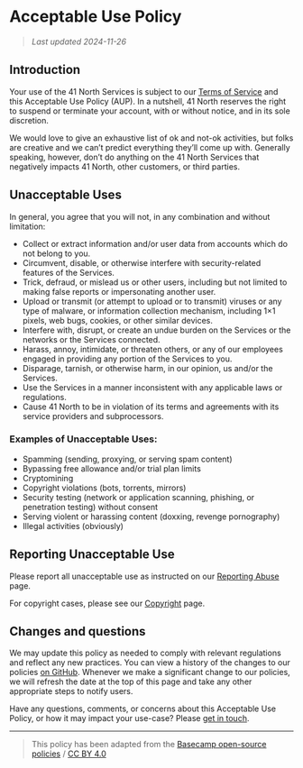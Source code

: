 # Acceptable Use Policy

> *Last updated 2024-11-26*

## Introduction
Your use of the 41 North Services is subject to our [Terms of Service](terms.md) and this Acceptable Use Policy (AUP). In a nutshell, 41 North reserves the right to suspend or terminate your account, with or without notice, and in its sole discretion.

We would love to give an exhaustive list of ok and not-ok activities, but folks are creative and we can’t predict everything they’ll come up with. Generally speaking, however, don’t do anything on the 41 North Services that negatively impacts 41 North, other customers, or third parties.

## Unacceptable Uses
In general, you agree that you will not, in any combination and without limitation:  

- Collect or extract information and/or user data from accounts which do not belong to you.
- Circumvent, disable, or otherwise interfere with security-related features of the Services.
- Trick, defraud, or mislead us or other users, including but not limited to making false reports or impersonating another user.
- Upload or transmit (or attempt to upload or to transmit) viruses or any type of malware, or information collection mechanism, including 1×1 pixels, web bugs, cookies, or other similar devices.
- Interfere with, disrupt, or create an undue burden on the Services or the networks or the Services connected.
- Harass, annoy, intimidate, or threaten others, or any of our employees engaged in providing any portion of the Services to you.
- Disparage, tarnish, or otherwise harm, in our opinion, us and/or the Services.
- Use the Services in a manner inconsistent with any applicable laws or regulations.
- Cause 41 North to be in violation of its terms and agreements with its service providers and subprocessors.

### Examples of Unacceptable Uses:
- Spamming (sending, proxying, or serving spam content)
- Bypassing free allowance and/or trial plan limits 
- Cryptomining 
- Copyright violations (bots, torrents, mirrors) 
- Security testing (network or application scanning, phishing, or penetration testing) without consent 
- Serving violent or harassing content (doxxing, revenge pornography) 
- Illegal activities (obviously) 

## Reporting Unacceptable Use
Please report all unacceptable use as instructed on our [Reporting Abuse](abuse.md) page.

For copyright cases, please see our [Copyright](copyright.md) page.

## Changes and questions
We may update this policy as needed to comply with relevant regulations and reflect any new practices. You can view a history of the changes to our policies [on GitHub](https://github.com/41-north/policies/blob/main/aup.md). Whenever we make a significant change to our policies, we will refresh the date at the top of this page and take any other appropriate steps to notify users.

Have any questions, comments, or concerns about this Acceptable Use Policy, or how it may impact your use-case? Please [get in touch](../contact/index.md).

---
> This policy has been adapted from the [Basecamp open-source policies](https://github.com/basecamp/policies) / [CC BY 4.0](https://creativecommons.org/licenses/by/4.0/)